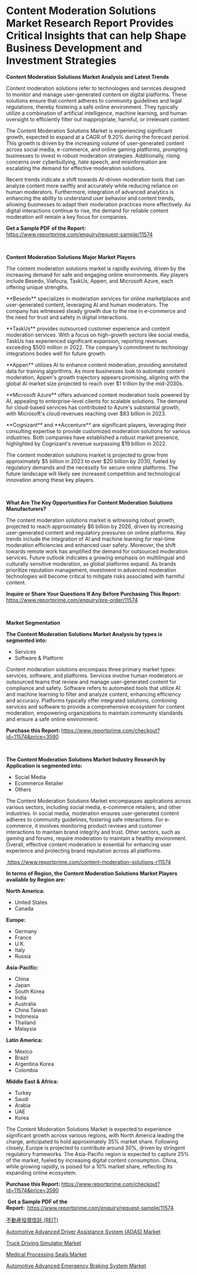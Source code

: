 <p><h1>Content Moderation Solutions Market Research Report Provides Critical Insights that can help Shape Business Development and Investment Strategies</h1></p><p><strong>Content Moderation Solutions Market Analysis and Latest Trends</strong></p>
<p><p>Content moderation solutions refer to technologies and services designed to monitor and manage user-generated content on digital platforms. These solutions ensure that content adheres to community guidelines and legal regulations, thereby fostering a safe online environment. They typically utilize a combination of artificial intelligence, machine learning, and human oversight to efficiently filter out inappropriate, harmful, or irrelevant content.</p><p>The Content Moderation Solutions Market is experiencing significant growth, expected to expand at a CAGR of 9.20% during the forecast period. This growth is driven by the increasing volume of user-generated content across social media, e-commerce, and online gaming platforms, prompting businesses to invest in robust moderation strategies. Additionally, rising concerns over cyberbullying, hate speech, and misinformation are escalating the demand for effective moderation solutions.</p><p>Recent trends indicate a shift towards AI-driven moderation tools that can analyze content more swiftly and accurately while reducing reliance on human moderators. Furthermore, integration of advanced analytics is enhancing the ability to understand user behavior and content trends, allowing businesses to adapt their moderation practices more effectively. As digital interactions continue to rise, the demand for reliable content moderation will remain a key focus for companies.</p></p>
<p><strong>Get a Sample PDF of the Report:&nbsp;</strong> <a href="https://www.reportprime.com/enquiry/request-sample/11574">https://www.reportprime.com/enquiry/request-sample/11574</a></p>
<p>&nbsp;</p>
<p><strong>Content Moderation Solutions Major Market Players</strong></p>
<p><p>The content moderation solutions market is rapidly evolving, driven by the increasing demand for safe and engaging online environments. Key players include Besedo, Viafoura, TaskUs, Appen, and Microsoft Azure, each offering unique strengths.</p><p>**Besedo** specializes in moderation services for online marketplaces and user-generated content, leveraging AI and human moderators. The company has witnessed steady growth due to the rise in e-commerce and the need for trust and safety in digital interactions.</p><p>**TaskUs** provides outsourced customer experience and content moderation services. With a focus on high-growth sectors like social media, TaskUs has experienced significant expansion, reporting revenues exceeding $500 million in 2022. The company’s commitment to technology integrations bodes well for future growth.</p><p>**Appen** utilizes AI to enhance content moderation, providing annotated data for training algorithms. As more businesses look to automate content moderation, Appen's growth trajectory appears promising, aligning with the global AI market size projected to reach over $1 trillion by the mid-2030s.</p><p>**Microsoft Azure** offers advanced content moderation tools powered by AI, appealing to enterprise-level clients for scalable solutions. The demand for cloud-based services has contributed to Azure's substantial growth, with Microsoft's cloud revenues reaching over $83 billion in 2023.</p><p>**Cognizant** and **Accenture** are significant players, leveraging their consulting expertise to provide customized moderation solutions for various industries. Both companies have established a robust market presence, highlighted by Cognizant's revenue surpassing $19 billion in 2022.</p><p>The content moderation solutions market is projected to grow from approximately $5 billion in 2023 to over $20 billion by 2030, fueled by regulatory demands and the necessity for secure online platforms. The future landscape will likely see increased competition and technological innovation among these key players.</p></p>
<p>&nbsp;</p>
<p><strong>What Are The Key Opportunities For Content Moderation Solutions Manufacturers?</strong></p>
<p><p>The content moderation solutions market is witnessing robust growth, projected to reach approximately $6 billion by 2026, driven by increasing user-generated content and regulatory pressures on online platforms. Key trends include the integration of AI and machine learning for real-time moderation efficiencies and enhanced user safety. Moreover, the shift towards remote work has amplified the demand for outsourced moderation services. Future outlook indicates a growing emphasis on multilingual and culturally sensitive moderation, as global platforms expand. As brands prioritize reputation management, investment in advanced moderation technologies will become critical to mitigate risks associated with harmful content.</p></p>
<p><strong>Inquire or Share Your Questions If Any Before Purchasing This Report:</strong> <a href="https://www.reportprime.com/enquiry/pre-order/11574">https://www.reportprime.com/enquiry/pre-order/11574</a></p>
<p>&nbsp;</p>
<p><strong>Market Segmentation</strong></p>
<p><strong>The Content Moderation Solutions Market Analysis by types is segmented into:</strong></p>
<p><ul><li>Services</li><li>Software & Platform</li></ul></p>
<p><p>Content moderation solutions encompass three primary market types: services, software, and platforms. Services involve human moderators or outsourced teams that review and manage user-generated content for compliance and safety. Software refers to automated tools that utilize AI and machine learning to filter and analyze content, enhancing efficiency and accuracy. Platforms typically offer integrated solutions, combining services and software to provide a comprehensive ecosystem for content moderation, empowering organizations to maintain community standards and ensure a safe online environment.</p></p>
<p><strong>Purchase this Report:&nbsp;</strong><a href="https://www.reportprime.com/checkout?id=11574&price=3590">https://www.reportprime.com/checkout?id=11574&price=3590</a></p>
<p>&nbsp;</p>
<p><strong>The Content Moderation Solutions Market Industry Research by Application is segmented into:</strong></p>
<p><ul><li>Social Media</li><li>Ecommerce Retailer</li><li>Others</li></ul></p>
<p><p>The Content Moderation Solutions Market encompasses applications across various sectors, including social media, e-commerce retailers, and other industries. In social media, moderation ensures user-generated content adheres to community guidelines, fostering safe interactions. For e-commerce, it involves monitoring product reviews and customer interactions to maintain brand integrity and trust. Other sectors, such as gaming and forums, require moderation to maintain a healthy environment. Overall, effective content moderation is essential for enhancing user experience and protecting brand reputation across all platforms.</p></p>
<p><a href="https://www.reportprime.com/content-moderation-solutions-r11574">&nbsp;https://www.reportprime.com/content-moderation-solutions-r11574</a></p>
<p><strong>In terms of Region, the Content Moderation Solutions Market Players available by Region are:</strong></p>
<p>
    <p> <strong> North America: </strong>
        <ul>
            <li>United States</li>
            <li>Canada</li>
        </ul>
        </p> 
    <p> <strong> Europe: </strong>
        <ul>
            <li>Germany</li>
            <li>France</li>
            <li>U.K.</li>
            <li>Italy</li>
            <li>Russia</li>
        </ul>
        </p> 
    <p> <strong> Asia-Pacific: </strong>
        <ul>
            <li>China</li>
            <li>Japan</li>
            <li>South Korea</li>
            <li>India</li>
            <li>Australia</li>
            <li>China Taiwan</li>
            <li>Indonesia</li>
            <li>Thailand</li>
            <li>Malaysia</li>
        </ul>
        </p> 
    <p> <strong> Latin America: </strong>
        <ul>
            <li>Mexico</li>
            <li>Brazil</li>
            <li>Argentina Korea</li>
            <li>Colombia</li>
        </ul>
        </p> 
    <p> <strong> Middle East & Africa: </strong>
        <ul>
            <li>Turkey</li>
            <li>Saudi</li>
            <li>Arabia</li>
            <li>UAE</li>
            <li>Korea</li>
        </ul>
    </p>
    </p>
<p><p>The Content Moderation Solutions Market is expected to experience significant growth across various regions, with North America leading the charge, anticipated to hold approximately 35% market share. Following closely, Europe is projected to contribute around 30%, driven by stringent regulatory frameworks. The Asia-Pacific region is expected to capture 25% of the market, fueled by increasing digital content consumption. China, while growing rapidly, is poised for a 10% market share, reflecting its expanding online ecosystem.</p></p>
<p><strong>Purchase this Report: </strong><a href="https://www.reportprime.com/checkout?id=11574&price=3590">https://www.reportprime.com/checkout?id=11574&price=3590</a></p>
<p>&nbsp;<strong>Get a Sample PDF of the Report:&nbsp;&nbsp;</strong><a href="https://www.reportprime.com/enquiry/request-sample/11574">https://www.reportprime.com/enquiry/request-sample/11574</a></p>
<p><strong></strong></p>
<p><p><a href="https://medium.com/@reyeshowell655/real-estate-investment-trusts-reits-market-%E3%81%AF-%E3%82%B3%E3%82%B9%E3%83%88%E7%AE%A1%E7%90%86%E3%81%A8%E5%8A%B9%E7%8E%87%E5%90%91%E4%B8%8A%E3%82%92%E5%84%AA%E5%85%88%E3%81%97%E3%81%BE%E3%81%99-%E3%81%95%E3%82%89%E3%81%AB-%E5%A0%B1%E5%91%8A%E6%9B%B8%E3%81%AF%E5%B8%82%E5%A0%B4%E3%81%AE%E9%9C%80%E8%A6%81%E9%9D%A2%E3%81%A8%E4%BE%9B%E7%B5%A6%E9%9D%A2%E3%81%AE%E4%B8%A1%E6%96%B9%E3%82%92%E3%82%AB%E3%83%90%E3%83%BC%E3%81%97%E3%81%A6%E3%81%84%E3%81%BE%E3%81%99-e9e12aa39837">不動産投資信託 (REIT)</a></p><p><a href="https://issuu.com/reportprime-2/docs/automotive-advanced-driver-assistan_050b40f77793a2">Automotive Advanced Driver Assistance System (ADAS) Market</a></p><p><a href="https://medium.com/@crystalwastonh89/the-global-truck-driving-simulator-market-is-a-dynamic-and-growing-industry-9d7defef28f6">Truck Driving Simulator Market</a></p><p><a href="https://www.linkedin.com/pulse/medical-processing-seals-market-forecast-global-trends-analysis-yiklc?trackingId=%2FO3U8bjMSVKp5JTwemQ9YQ%3D%3D">Medical Processing Seals Market</a></p><p><a href="https://issuu.com/reportprime-2/docs/automotive-advanced-emergency-braki_2ecc69f90075b2">Automotive Advanced Emergency Braking System Market</a></p></p>